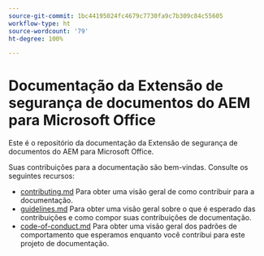 ```yaml
---
source-git-commit: 1bc44195024fc4679c7730fa9c7b309c84c55605
workflow-type: ht
source-wordcount: '79'
ht-degree: 100%

---
```

# Documentação da Extensão de segurança de documentos do AEM para Microsoft Office

Este é o repositório da documentação da Extensão de segurança de documentos do AEM para Microsoft Office.

Suas contribuições para a documentação são bem-vindas. Consulte os seguintes recursos:

* [contributing.md](contributing.md) Para obter uma visão geral de como contribuir para a documentação.
* [guidelines.md](guidelines.md) Para obter uma visão geral sobre o que é esperado das contribuições e como compor suas contribuições de documentação.
* [code-of-conduct.md](code-of-conduct.md) Para obter uma visão geral dos padrões de comportamento que esperamos enquanto você contribui para este projeto de documentação.
